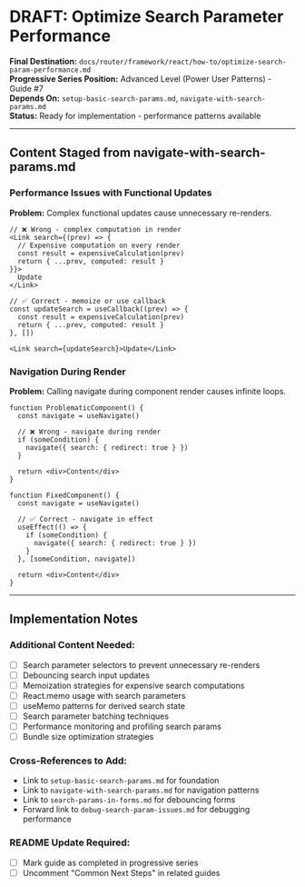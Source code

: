 # DRAFT: Optimize Search Parameter Performance

**Final Destination:** `docs/router/framework/react/how-to/optimize-search-param-performance.md`  
**Progressive Series Position:** Advanced Level (Power User Patterns) - Guide #7  
**Depends On:** `setup-basic-search-params.md`, `navigate-with-search-params.md`  
**Status:** Ready for implementation - performance patterns available

---

## Content Staged from navigate-with-search-params.md

### Performance Issues with Functional Updates

**Problem:** Complex functional updates cause unnecessary re-renders.

```tsx
// ❌ Wrong - complex computation in render
<Link search={(prev) => {
  // Expensive computation on every render
  const result = expensiveCalculation(prev)
  return { ...prev, computed: result }
}}>
  Update
</Link>

// ✅ Correct - memoize or use callback
const updateSearch = useCallback((prev) => {
  const result = expensiveCalculation(prev)
  return { ...prev, computed: result }
}, [])

<Link search={updateSearch}>Update</Link>
```

### Navigation During Render

**Problem:** Calling navigate during component render causes infinite loops.

```tsx
function ProblematicComponent() {
  const navigate = useNavigate()

  // ❌ Wrong - navigate during render
  if (someCondition) {
    navigate({ search: { redirect: true } })
  }

  return <div>Content</div>
}

function FixedComponent() {
  const navigate = useNavigate()

  // ✅ Correct - navigate in effect
  useEffect(() => {
    if (someCondition) {
      navigate({ search: { redirect: true } })
    }
  }, [someCondition, navigate])

  return <div>Content</div>
}
```

---

## Implementation Notes

### Additional Content Needed:

- [ ] Search parameter selectors to prevent unnecessary re-renders
- [ ] Debouncing search input updates
- [ ] Memoization strategies for expensive search computations
- [ ] React.memo usage with search parameters
- [ ] useMemo patterns for derived search state
- [ ] Search parameter batching techniques
- [ ] Performance monitoring and profiling search params
- [ ] Bundle size optimization strategies

### Cross-References to Add:

- Link to `setup-basic-search-params.md` for foundation
- Link to `navigate-with-search-params.md` for navigation patterns
- Link to `search-params-in-forms.md` for debouncing forms
- Forward link to `debug-search-param-issues.md` for debugging performance

### README Update Required:

- [ ] Mark guide as completed in progressive series
- [ ] Uncomment "Common Next Steps" in related guides
